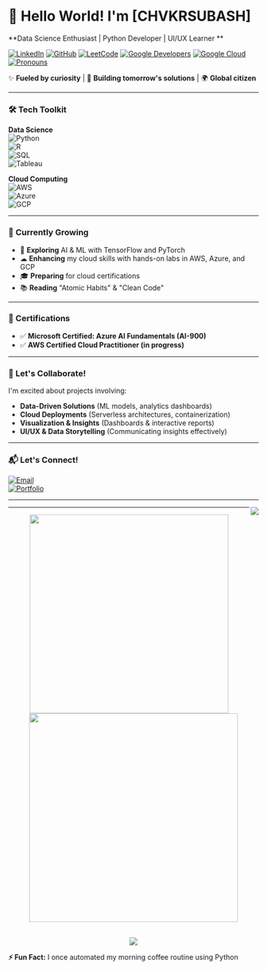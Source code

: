 # 👋 Hello World! I'm [CHVKRSUBASH]

**Data Science Enthusiast | Python Developer | UI/UX Learner **

[![LinkedIn](https://img.shields.io/badge/LinkedIn-Connect-blue?style=flat&logo=linkedin)](https://www.linkedin.com/in/v-k-r-subhash-ch-68533a288/)
[![GitHub](https://img.shields.io/github/followers/yourusername?label=Follow&style=social)](https://github.com/chvkrsubhash)
[![LeetCode](https://img.shields.io/badge/LeetCode-Follow-FFA116?style=flat&logo=leetcode)](https://leetcode.com/u/chvkrsubhash/)
[![Google Developers](https://img.shields.io/badge/g.dev-Follow-4285F4?style=flat&logo=google)](https://g.dev/chvkrsubhash)
[![Google Cloud](https://img.shields.io/badge/Google%20Cloud-Follow-4285F4?style=flat&logo=google-cloud)](https://www.cloudskillsboost.google/public_profiles/32d2cf65-a3f9-430d-bd11-350ac4a41674I)
[![Pronouns](https://img.shields.io/badge/Pronouns-He/Him-FF69B4)](https://pronoun.is/he)

✨ **Fueled by curiosity** | 🎯 **Building tomorrow's solutions** | 🌍 **Global citizen**

---

### 🛠️ Tech Toolkit

**Data Science**  
![Python](https://img.shields.io/badge/Python-Intermediate-3776AB?logo=python)  
![R](https://img.shields.io/badge/R-Intermediate-276DC3?logo=r)  
![SQL](https://img.shields.io/badge/SQL-Intermediate-4479A1)  
![Tableau](https://img.shields.io/badge/Tableau-Visualization-E97627?logo=tableau)  

**Cloud Computing**  
![AWS](https://img.shields.io/badge/AWS-EC2%2C%20S3%2C%20Lambda-FF9900?logo=amazon-aws)  
![Azure](https://img.shields.io/badge/Azure-VM%2C%20Functions-0078D4?logo=microsoft-azure)  
![GCP](https://img.shields.io/badge/GCP-Compute%20Engine%2C%20Cloud%20Storage-4285F4?logo=google-cloud)  

---

### 🌱 Currently Growing

- 🤖 **Exploring** AI & ML with TensorFlow and PyTorch  
- ☁ **Enhancing** my cloud skills with hands-on labs in AWS, Azure, and GCP  
- 🎓 **Preparing** for cloud certifications  
- 📚 **Reading** "Atomic Habits" & "Clean Code"  

---

### 📜 Certifications

- ✅ **Microsoft Certified: Azure AI Fundamentals (AI-900)**  
- ✅ **AWS Certified Cloud Practitioner (in progress)**  

---

### 🤝 Let's Collaborate!

I'm excited about projects involving:
- **Data-Driven Solutions** (ML models, analytics dashboards)  
- **Cloud Deployments** (Serverless architectures, containerization)  
- **Visualization & Insights** (Dashboards & interactive reports)  
- **UI/UX & Data Storytelling** (Communicating insights effectively)  

---

### 📬 Let's Connect!

[![Email](https://img.shields.io/badge/Email-Contact%20Me-D14836?style=flat&logo=gmail)](chvkrsubhash@outlook.con)  
[![Portfolio](https://img.shields.io/badge/Portfolio-See%20My%20Work-FF4088?style=flat)](https://chvkrsubhash.netlify.app/)  

---
<img align="right" src="https://komarev.com/ghpvc/?username=ShwetKhatri20014&style=flat-square&color=1f6feb">
<hr>

<div align="center">
<img width="400px" align="center" src="https://github-readme-stats.vercel.app/api?username=chvkrsubhash&show_icons=true&count_private=true&theme=react" />
<img width="420px" align="center" src="http://github-readme-streak-stats.herokuapp.com?user=chvkrsubhash&theme=react" />
</div>


<br/>
<p align="center">
  <img src="https://github-profile-trophy.vercel.app/?username=chvkrsubhash&theme=onedark&column=6&rank=SSS,SS,S,AAA,AA,A,B,C" />
</p>

**⚡ Fun Fact:** I once automated my morning coffee routine using Python  

